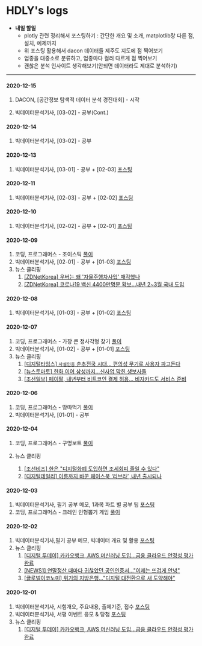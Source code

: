 # HDLY's logs



* <b>내일 할일</b>
  * plotly 관련 정리해서 포스팅하기 : 간단한 개요 및 소개, matplotlib랑 다른 점, 설치, 예제까지
  * 위 포스팅 활용해서 dacon 데이터들 제주도 지도에 점 찍어보기
  * 업종을 대중소로 분류하고, 업종마다 컬러 다르게 점 찍어보기
  * 괜찮은 분석 인사이트 생각해보기(안되면 데이터라도 제대로 분석하기)



<hr>



#### 2020-12-15

1. DACON, [공간정보 탐색적 데이터 분석 경진대회] - 시작

2. 빅데이터분석기사, [03-02] - 공부(Cont.)



#### 2020-12-14

1. 빅데이터분석기사, [03-02] - 공부

   

#### 2020-12-13

1. 빅데이터분석기사, [03-01] - 공부 + [02-03] <a href="https://blog.naver.com/handuelly/222172412906">포스팅</a>



#### 2020-12-11

1. 빅데이터분석기사, [02-03] - 공부 + [02-02] <a href="https://blog.naver.com/handuelly/222170490665">포스팅</a>



#### 2020-12-10

1. 빅데이터분석기사, [02-02] - 공부 + [02-01] <a href="https://blog.naver.com/handuelly/222169752370">포스팅</a>



#### 2020-12-09

1. 코딩, 프로그래머스 - 조이스틱 <a href="https://blog.naver.com/handuelly/222168499060">풀이</a>
2. 빅데이터분석기사, [02-01] - 공부 + [01-03] <a href="https://blog.naver.com/handuelly/222168004145">포스팅</a>
3. 뉴스 클리핑
   1. <a href="https://blog.naver.com/handuelly/222167416881">[ZDNetKorea] 우버는 왜 '자율주행차사업' 매각했나</a>
   2. <a href="https://blog.naver.com/handuelly/222167425828">[ZDNetKorea] 코로나19 백신 4400만명분 확보…내년 2~3월 국내 도입</a>



#### 2020-12-08

1. 빅데이터분석기사, [01-03] - 공부 + [01-02] <a href="https://blog.naver.com/handuelly/222167133605">포스팅</a>



#### 2020-12-07

1. 코딩, 프로그래머스 - 가장 큰 정사각형 찾기 <a href="https://blog.naver.com/handuelly/222166244875">풀이</a>
2. 빅데이터분석기사, [01-02] - 공부 + [01-01] <a href="https://blog.naver.com/handuelly/222165810496">포스팅</a>
3. 뉴스 클리핑
   1. <a href="https://blog.naver.com/handuelly/222165847292">[디지털타임스] `사설인증` 춘추전국 시대… 편의성 무기로 사용자 파고든다</a>
   2. <a href="https://blog.naver.com/handuelly/222165871249">[뉴스토마토] 한화 이어 삼성까지…신사업 막힌 생보사들</a>
   3. <a href="https://blog.naver.com/handuelly/222166005821">[조선일보] 페이팔, 내년부터 비트코인 결제 허용… 비자카드도 서비스 준비</a>



#### 2020-12-06

1. 코딩, 프로그래머스 - 땅따먹기 <a href="https://blog.naver.com/handuelly/222164719977">풀이</a>
2. 빅데이터분석기사, [01-01] - 공부



#### 2020-12-04

1. 코딩, 프로그래머스 - 구명보트 <a href="https://blog.naver.com/handuelly/222162554945">풀이</a>

2. 뉴스 클리핑

   1. <a href="https://blog.naver.com/handuelly/222162671626">[조선비즈]  한은 "디지털화폐 도입하면 조세회피 줄일 수 있다"</a>
   2. <a href="https://blog.naver.com/handuelly/222162687943">[디지털데일리] 이름까지 바꾼 페이스북 ‘리브라’, 내년 출시되나</a>

   

#### 2020-12-03

1. 빅데이터분석기사, 필기 공부 메모, 1과목 파트 별 공부 팁 <a href="https://blog.naver.com/handuelly/222161669316">포스팅</a>
2. 코딩, 프로그래머스 - 크레인 인형뽑기 게임 <a href="https://blog.naver.com/handuelly/222161282388">풀이</a>



#### 2020-12-02

1. 빅데이터분석기사,필기 공부 메모, 빅데이터 개요 및 활용 <a href="https://blog.naver.com/handuelly/222160635227">포스팅</a>
2. 뉴스 클리핑
   1. <a href="https://blog.naver.com/handuelly/222160970186">[디지털 투데이] 카카오뱅크, AWS 머신러닝 도입...금융 클라우드 안정성 평가 완료</a>
   2. <a href="https://blog.naver.com/handuelly/222161006627">[NEWS1] 연말정산 때마다 귀찮았던 공인인증서…"이제는 뜨겁게 안녕"</a>
   3. <a href="https://blog.naver.com/handuelly/222161021822">[글로벌이코노미] 위기의 지방은행…"디지털 대전환으로 새 도약해야"</a>



#### 2020-12-01

1. 빅데이터분석기사, 시험개요, 주요내용, 출제기준, 접수  <a href="https://blog.naver.com/handuelly/222159246991">포스팅</a>
2. 빅데이터분석기사, 서평 이벤트 응모 & 당첨  <a href="https://blog.naver.com/handuelly/222159250678">포스팅</a>
3. 뉴스 클리핑
   1. <a href="https://blog.naver.com/handuelly/222160970186">[디지털 투데이] 카카오뱅크, AWS 머신러닝 도입...금융 클라우드 안정성 평가 완료</a>

